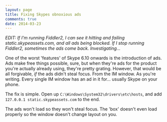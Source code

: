 ```yaml
---
layout: page
title: Fixing Skypes obnoxious ads
comments: true
date: 2014-03-23
---
```


*EDIT: If I'm running Fiddler2, I can see it hitting and failing static.skypeassets.com, and all ads being blocked. If I stop running Fiddler2, sometimes the ads come back. Investigating...*

One of the worst 'features' of Skype 6.10 onwards is the introduction of ads. Ads make free things possible, sure, but when they're ads for the product you're actually already using, they're pretty grating. However, that would be all forgivable, *if* the ads didn't steal focus. From the IM window. As you're writing. Every single IM window has an ad in it for... usually Skype on your phone.  

The fix is simple. Open up `C:\Windows\System32\drivers\etc\hosts`, and add `127.0.0.1 static.skypeassets.com` to the end.

The ads won't load so they won't steal focus. The 'box' doesn't even load properly so the window doesn't change layout on you.
